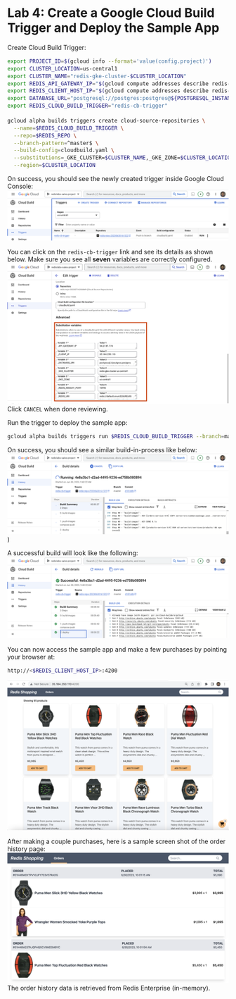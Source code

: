 # Lab 4: Create a Google Cloud Build Trigger and Deploy the Sample App
Create Cloud Build Trigger:
```bash
export PROJECT_ID=$(gcloud info --format='value(config.project)')
export CLUSTER_LOCATION=us-central1
export CLUSTER_NAME="redis-gke-cluster-$CLUSTER_LOCATION"
export REDIS_API_GATEWAY_IP="$(gcloud compute addresses describe redis-api-gateway-ip --region=us-central1 --format='value(address)')"
export REDIS_CLIENT_HOST_IP="$(gcloud compute addresses describe redis-client-host-ip --region=us-central1 --format='value(address)')"
export DATABASE_URL="postgresql://postgres:postgres@${POSTGRESQL_INSTANCE_IP}:5432/dbFashion?schema=public"
export REDIS_CLOUD_BUILD_TRIGGER="redis-cb-trigger"

gcloud alpha builds triggers create cloud-source-repositories \
  --name=$REDIS_CLOUD_BUILD_TRIGGER \
  --repo=$REDIS_REPO \
  --branch-pattern=^master$ \
  --build-config=cloudbuild.yaml \
  --substitutions=_GKE_CLUSTER=$CLUSTER_NAME,_GKE_ZONE=$CLUSTER_LOCATION,_API_GATEWAY_IP=$REDIS_API_GATEWAY_IP,_CLIENT_IP=$REDIS_CLIENT_HOST_IP,_REDIS_URI=$REDIS_URI,_REDIS_INSIGHT_PORT=$REDIS_INSIGHT_PORT,_DATABASE_URI=$DATABASE_URL \
  --region=$CLUSTER_LOCATION
```
On success, you should see the newly created trigger inside Google Cloud Console:
![CB Trigger](./img/CB_Trigger.png)
    
You can click on the `redis-cb-trigger` link and see its details as shown below. Make sure you see all **seven** variables are correctly configured. 
![DB Trigger Details - 7 vars](./img/CB_Trigger_Details.png)
Click `CANCEL` when done reviewing.
         
Run the trigger to deploy the sample app:
```bash
gcloud alpha builds triggers run $REDIS_CLOUD_BUILD_TRIGGER --branch=master --region=$CLUSTER_LOCATION
```
    
On success, you should see a similar build-in-process like below:
![CB Trigger History](./img/CB_Trigger_Build.png))
    
A successful build will look like the following:
![CB Trigger Build Success](./img/CB_Trigger_Build_Success.png)
     
You can now access the sample app and make a few purchases by pointing your browser at:
```bash
http://<$REDIS_CLIENT_HOST_IP>:4200
```
![Redis Shopping](./img/Redis_Shopping.png)
    
After making a couple purchases, here is a sample screen shot of the order history page:
![Order History](./img/Order_History.png)
The order history data is retrieved from Redis Enterprise (in-memory).


